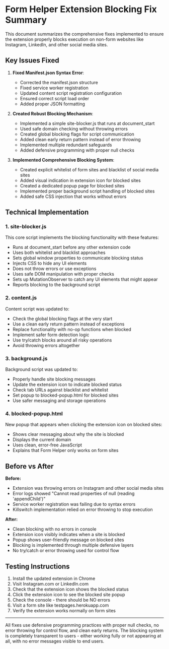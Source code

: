 # Form Helper Extension Blocking Fix Summary

This document summarizes the comprehensive fixes implemented to ensure the extension properly blocks execution on non-form websites like Instagram, LinkedIn, and other social media sites.

## Key Issues Fixed

1. **Fixed Manifest.json Syntax Error**: 
   - Corrected the manifest.json structure
   - Fixed service worker registration
   - Updated content script registration configuration
   - Ensured correct script load order
   - Added proper JSON formatting

2. **Created Robust Blocking Mechanism**:
   - Implemented a simple site-blocker.js that runs at document_start
   - Used safe domain checking without throwing errors
   - Created global blocking flags for script communication
   - Added clean early return pattern instead of error throwing
   - Implemented multiple redundant safeguards
   - Added defensive programming with proper null checks

3. **Implemented Comprehensive Blocking System**:
   - Created explicit whitelist of form sites and blacklist of social media sites
   - Added visual indication in extension icon for blocked sites
   - Created a dedicated popup page for blocked sites
   - Implemented proper background script handling of blocked sites
   - Added safe CSS injection that works without errors

## Technical Implementation

### 1. site-blocker.js

This core script implements the blocking functionality with these features:
- Runs at document_start before any other extension code
- Uses both whitelist and blacklist approaches
- Sets global window properties to communicate blocking status
- Injects CSS to hide any UI elements
- Does not throw errors or use exceptions
- Uses safe DOM manipulation with proper checks
- Sets up MutationObserver to catch any UI elements that might appear
- Reports blocking to the background script

### 2. content.js

Content script was updated to:
- Check the global blocking flags at the very start
- Use a clean early return pattern instead of exceptions
- Replace functionality with no-op functions when blocked
- Implement safer form detection logic
- Use try/catch blocks around all risky operations
- Avoid throwing errors altogether

### 3. background.js

Background script was updated to:
- Properly handle site blocking messages
- Update the extension icon to indicate blocked status
- Check tab URLs against blacklist and whitelist
- Set popup to blocked-popup.html for blocked sites
- Use safer messaging and storage operations

### 4. blocked-popup.html

New popup that appears when clicking the extension icon on blocked sites:
- Shows clear messaging about why the site is blocked
- Displays the current domain
- Uses clean, error-free JavaScript
- Explains that Form Helper only works on form sites

## Before vs After

**Before:**
- Extension was throwing errors on Instagram and other social media sites
- Error logs showed "Cannot read properties of null (reading 'appendChild')"
- Service worker registration was failing due to syntax errors
- Killswitch implementation relied on error throwing to stop execution

**After:**
- Clean blocking with no errors in console
- Extension icon visibly indicates when a site is blocked
- Popup shows user-friendly message on blocked sites
- Blocking is implemented through multiple defensive layers
- No try/catch or error throwing used for control flow

## Testing Instructions

1. Install the updated extension in Chrome
2. Visit Instagram.com or LinkedIn.com
3. Check that the extension icon shows the blocked status
4. Click the extension icon to see the blocked site popup
5. Check the console - there should be NO errors
6. Visit a form site like testpages.herokuapp.com
7. Verify the extension works normally on form sites

---

All fixes use defensive programming practices with proper null checks, no error throwing for control flow, and clean early returns. The blocking system is completely transparent to users - either working fully or not appearing at all, with no error messages visible to end users.